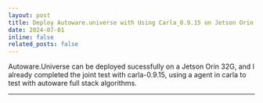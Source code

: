 ```yaml
---
layout: post
title: Deploy Autoware.universe with Using Carla_0.9.15 on Jetson Orin
date: 2024-07-01
inline: false
related_posts: false
---
```

Autoware.Universe can be deployed sucessfully on a Jetson Orin 32G, and I already completed the
joint test with carla-0.9.15, using a agent in carla to test with autoware full stack algorithms.
***




